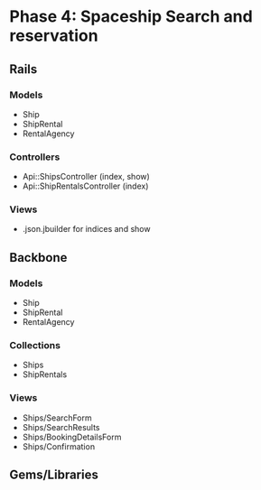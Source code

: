 # Phase 4: Spaceship Search and reservation

## Rails
### Models
* Ship
* ShipRental
* RentalAgency

### Controllers
* Api::ShipsController (index, show)
* Api::ShipRentalsController (index)

### Views
* .json.jbuilder for indices and show

## Backbone
### Models
* Ship
* ShipRental
* RentalAgency

### Collections
* Ships
* ShipRentals

### Views
* Ships/SearchForm
* Ships/SearchResults
* Ships/BookingDetailsForm
* Ships/Confirmation

## Gems/Libraries
